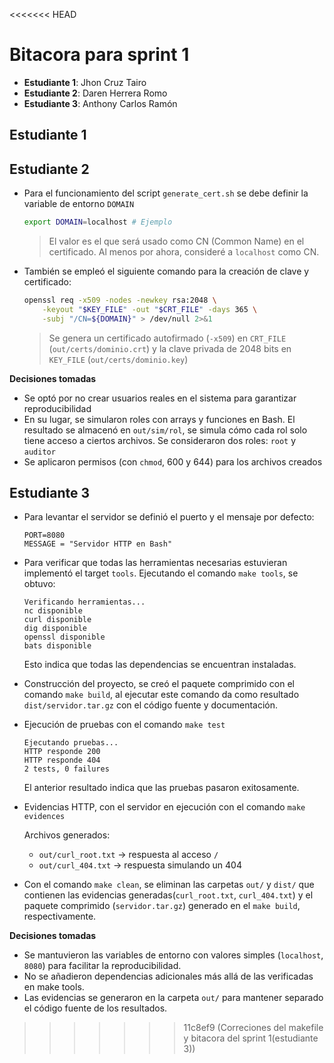 <<<<<<< HEAD
# Bitacora para sprint 1

- **Estudiante 1**: Jhon Cruz Tairo
- **Estudiante 2**: Daren Herrera Romo
- **Estudiante 3**: Anthony Carlos Ramón

## Estudiante 1

## Estudiante 2

- Para el funcionamiento del script `generate_cert.sh` se debe definir la variable de entorno `DOMAIN`

    ```bash
    export DOMAIN=localhost # Ejemplo
    ```

    > El valor es el que será usado como CN (Common Name) en el certificado. Al menos por ahora, consideré a `localhost` como CN.

- También se empleó el siguiente comando para la creación de clave y certificado:

    ```bash
    openssl req -x509 -nodes -newkey rsa:2048 \
        -keyout "$KEY_FILE" -out "$CRT_FILE" -days 365 \
        -subj "/CN=${DOMAIN}" > /dev/null 2>&1
    ```

    > Se genera un certificado autofirmado (`-x509`) en `CRT_FILE` (`out/certs/dominio.crt`) y la clave privada de 2048 bits en `KEY_FILE` (`out/certs/dominio.key`)

**Decisiones tomadas**

- Se optó por no crear usuarios reales en el sistema para garantizar reproducibilidad
- En su lugar, se simularon roles con arrays y funciones en Bash. El resultado se almacenó en `out/sim/rol`, se simula cómo cada rol solo tiene acceso a ciertos archivos. Se consideraron dos roles: `root` y `auditor`
- Se aplicaron permisos (con `chmod`, 600 y 644) para los archivos creados

## Estudiante 3

- Para levantar el servidor se definió el puerto y el mensaje por defecto:
   ```
  PORT=8080
  MESSAGE = "Servidor HTTP en Bash"
   ```

- Para verificar que todas las herramientas necesarias estuvieran implementó el target `tools`. Ejecutando el comando `make tools`, se obtuvo:
   ```
  Verificando herramientas...
  nc disponible
  curl disponible
  dig disponible
  openssl disponible
  bats disponible
   ```
  Esto indica que todas las dependencias se encuentran instaladas.
  
- Construcción del proyecto, se creó el paquete comprimido con el comando `make build`, al ejecutar este comando da como resultado `dist/servidor.tar.gz` con el código fuente y documentación.

- Ejecución de pruebas con el comando `make test`
   ```
  Ejecutando pruebas...
   HTTP responde 200
   HTTP responde 404
  2 tests, 0 failures
   ```
  El anterior resultado indica que las pruebas pasaron exitosamente.

- Evidencias HTTP, con el servidor en ejecución con el comando `make evidences`

  Archivos generados:
  - `out/curl_root.txt` → respuesta al acceso `/`
  - `out/curl_404.txt` → respuesta simulando un 404

- Con el comando `make clean`, se eliminan las carpetas `out/` y `dist/` que contienen las evidencias generadas(`curl_root.txt`, `curl_404.txt`) y el paquete comprimido (`servidor.tar.gz`) generado en el `make build`, respectivamente.

**Decisiones tomadas**
- Se mantuvieron las variables de entorno con valores simples (`localhost`, `8080`) para facilitar la reproducibilidad.
- No se añadieron dependencias adicionales más allá de las verificadas en make tools.
- Las evidencias se generaron en la carpeta `out/` para mantener separado el código fuente de los resultados.


>>>>>>> 11c8ef9 (Correciones del makefile y bitacora del sprint 1(estudiante 3))
